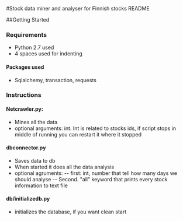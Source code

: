 #Stock data miner and analyser for Finnish stocks README

##Getting Started

### Requirements
- Python 2.7 used
- 4 spaces used for indenting

#### Packages used
- Sqlalchemy, transaction, requests

### Instructions

#### Netcrawler.py:
- Mines all the data
- optional arguments: int. Int is related to stocks ids, if script stops in middle of running you can restart it where it stopped

#### dbconnector.py 
- Saves data to db
- When started it does all the data analysis 
- optional agruments: 
-- first: int, number that tell how many days we should analyse
-- Second. "all" keyword that prints every stock information to text file

#### db/initializedb.py
- initializes the database, if you want clean start    